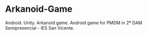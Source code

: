 # Arkanoid-Game
Android. Unity. Arkanoid game. Android game for PMDM in 2º DAM Semipresencial - IES San Vicente.
